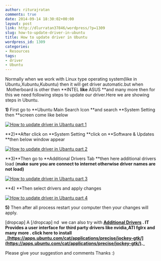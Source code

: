 ```yaml
---
author: riturajratan
comments: true
date: 2014-09-14 18:30:02+00:00
layout: post
link: http://dlurratan37846/wordpress/?p=1309
slug: how-to-update-driver-in-ubuntu
title: How to update driver in Ubuntu
wordpress_id: 1309
categories:
- Resources
tags:
- driver
- Ubuntu
---
```


Normally when we work with Linux type operating system(like in Ubuntu,Xubuntu,Kubuntu) then it will get driver automatic.but when  Motherboard is other then **INTEL **like** ASUS **and many more then for this we need following steps to update our driver.Here we are showing steps in Ubuntu.

**1)** First go to **Ubuntu Main Search Icon **and search **System Setting then **screen come like below

[![How to update driver in Ubantu part 1](http://maddyzone.com/wp-content/uploads/2014/09/1.png)](http://maddyzone.com/wp-content/uploads/2014/09/1.png)



**2)**After click on **System Setting **click on **Software & Updates **then below window appear

[![How to update driver in Ubantu part 2](http://maddyzone.com/wp-content/uploads/2014/09/2.png)](http://maddyzone.com/wp-content/uploads/2014/09/2.png)



**3)**Then go to **Additional Drivers Tab **then here additional drivers load (**make sure you are connect to internet otherwise driver names are not load)**

[![How to update driver in Ubantu part 3](http://maddyzone.com/wp-content/uploads/2014/09/3.png)](http://maddyzone.com/wp-content/uploads/2014/09/3.png)

**4) **Then select drivers and apply changes

[![How to update driver in Ubantu part 4](http://maddyzone.com/wp-content/uploads/2014/09/4.png)](http://maddyzone.com/wp-content/uploads/2014/09/4.png)

**5)** Then after all process restart your computer then your changes will apply.

[dropcap] A [/dropcap] nd  we can also try with **[Additional Drivers](https://apps.ubuntu.com/cat/applications/precise/jockey-gtk/) **. IT Provides a user interface for third party drivers like nvidia,ATI fglrx and many more . click here to install _**[https://apps.ubuntu.com/cat/applications/precise/jockey-gtk/](https://apps.ubuntu.com/cat/applications/precise/jockey-gtk/).**_

Please give your suggestion and comments Thanks :)
